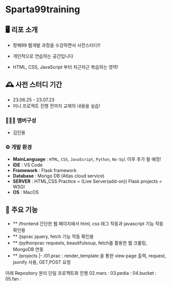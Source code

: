 # Sparta99training

## 🖥️ 리포 소개 
* 항해99 웹개발 과정을 수강하면서 사전스터디!!
* 개인적으로 연습하는 공간입니다

* HTML, CSS, JavaScript 부터 차근차근 복습하는 영역!


## 🕰️ 사전 스터디 기간
* 23.06.25 - 23.07.23
* 미니 프로젝트 진행 전까지 교재의 내용을 실습!

### 🧑‍🤝‍🧑 맴버구성 
 - 김인용

### ⚙️ 개발 환경 
- **MainLanguage** : `HTML`, `CSS`, `JavaScript`, `Python`, `No-Sql` 이후 추가 될 예정!
- **IDE** : VS Code
- **Framework** : Flask framework
- **Database** : Mongo DB (Atlas cloud service)
- **SERVER** : HTML,CSS Practice = (Live Server(add-on))
               Flask projects = WSGI
- **OS** : MacOS

## 📌 주요 기능
#### 
- ** /frontend 간단한 웹 페이지에서 html, css 태그 작동과 javascript 기능 작동 확인용
- ** /jsprac jquery, fetch 기능 작동 확인용
- ** /pythonprac requests, beautifulsoup, fetch를 활용한 웹 크롤링, MongoDB 연동
- ** /projects
       |- /01.prac : render_template 을 통한 view page 출력, request, jsonify 사용,  GET,POST 요청

아래 Repository 분리 단일 프로젝트화 진행
02.mars :
03.pedia :
04.bucket :
05.fan : 
